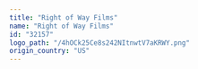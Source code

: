 ```yaml
---
title: "Right of Way Films"
name: "Right of Way Films"
id: "32157"
logo_path: "/4hOCk25Ce8s242NItnwtV7aKRWY.png"
origin_country: "US"
---
```

